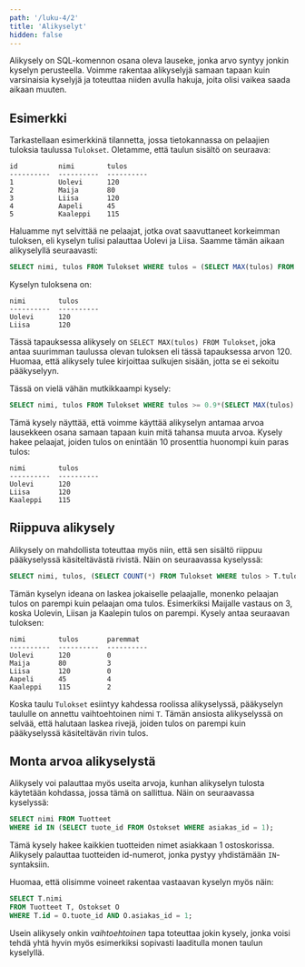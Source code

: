 ```yaml
---
path: '/luku-4/2'
title: 'Alikyselyt'
hidden: false
---
```


Alikysely on SQL-komennon osana oleva lauseke,
jonka arvo syntyy jonkin kyselyn perusteella.
Voimme rakentaa alikyselyjä samaan tapaan kuin
varsinaisia kyselyjä ja toteuttaa niiden avulla hakuja,
joita olisi vaikea saada aikaan muuten.

## Esimerkki

Tarkastellaan esimerkkinä tilannetta,
jossa tietokannassa on pelaajien tuloksia
taulussa `Tulokset`.
Oletamme, että taulun sisältö on seuraava:

```x
id          nimi        tulos     
----------  ----------  ----------
1           Uolevi      120       
2           Maija       80        
3           Liisa       120       
4           Aapeli      45        
5           Kaaleppi    115    
```

Haluamme nyt selvittää ne pelaajat,
jotka ovat saavuttaneet korkeimman tuloksen,
eli kyselyn tulisi palauttaa Uolevi ja Liisa.
Saamme tämän aikaan alikyselyllä seuraavasti:

```sql
SELECT nimi, tulos FROM Tulokset WHERE tulos = (SELECT MAX(tulos) FROM Tulokset);
```

Kyselyn tuloksena on:

```x
nimi        tulos     
----------  ----------
Uolevi      120       
Liisa       120       
```

Tässä tapauksessa alikysely on `SELECT MAX(tulos) FROM Tulokset`,
joka antaa suurimman taulussa olevan tuloksen
eli tässä tapauksessa arvon 120.
Huomaa, että alikysely tulee kirjoittaa sulkujen sisään,
jotta se ei sekoitu pääkyselyyn.

Tässä on vielä vähän mutkikkaampi kysely:

```sql
SELECT nimi, tulos FROM Tulokset WHERE tulos >= 0.9*(SELECT MAX(tulos) FROM Tulokset);
```

Tämä kysely näyttää, että voimme käyttää alikyselyn antamaa arvoa
lausekkeen osana samaan tapaan kuin mitä tahansa muuta arvoa.
Kysely hakee pelaajat, joiden tulos on enintään 10 prosenttia huonompi
kuin paras tulos:

```x
nimi        tulos     
----------  ----------
Uolevi      120       
Liisa       120       
Kaaleppi    115     
```

## Riippuva alikysely

Alikysely on mahdollista toteuttaa myös niin,
että sen sisältö riippuu pääkyselyssä käsiteltävästä rivistä.
Näin on seuraavassa kyselyssä:

```sql
SELECT nimi, tulos, (SELECT COUNT(*) FROM Tulokset WHERE tulos > T.tulos) paremmat FROM Tulokset T;
```

Tämän kyselyn ideana on laskea jokaiselle pelaajalle,
monenko pelaajan tulos on parempi kuin pelaajan oma tulos.
Esimerkiksi Maijalle vastaus on 3,
koska Uolevin, Liisan ja Kaalepin tulos on parempi.
Kysely antaa seuraavan tuloksen:

```x
nimi        tulos       paremmat
----------  ----------  ----------
Uolevi      120         0                                                    
Maija       80          3                                                    
Liisa       120         0                                                    
Aapeli      45          4                                                    
Kaaleppi    115         2                                                   
```

Koska taulu `Tulokset` esiintyy kahdessa roolissa alikyselyssä,
pääkyselyn taululle on annettu vaihtoehtoinen nimi `T`.
Tämän ansiosta alikyselyssä on selvää,
että halutaan laskea rivejä, joiden tulos on parempi
kuin pääkyselyssä käsiteltävän rivin tulos.

## Monta arvoa alikyselystä

Alikysely voi palauttaa myös useita arvoja,
kunhan alikyselyn tulosta käytetään kohdassa,
jossa tämä on sallittua.
Näin on seuraavassa kyselyssä:

```sql
SELECT nimi FROM Tuotteet
WHERE id IN (SELECT tuote_id FROM Ostokset WHERE asiakas_id = 1);
```

Tämä kysely hakee kaikkien tuotteiden nimet
asiakkaan 1 ostoskorissa.
Alikysely palauttaa tuotteiden id-numerot,
jonka pystyy yhdistämään `IN`-syntaksiin.

Huomaa, että olisimme voineet rakentaa vastaavan kyselyn myös näin:

```sql
SELECT T.nimi
FROM Tuotteet T, Ostokset O
WHERE T.id = O.tuote_id AND O.asiakas_id = 1;
```

Usein alikysely onkin _vaihtoehtoinen_ tapa toteuttaa jokin kysely,
jonka voisi tehdä yhtä hyvin myös
esimerkiksi sopivasti laaditulla monen taulun kyselyllä.
